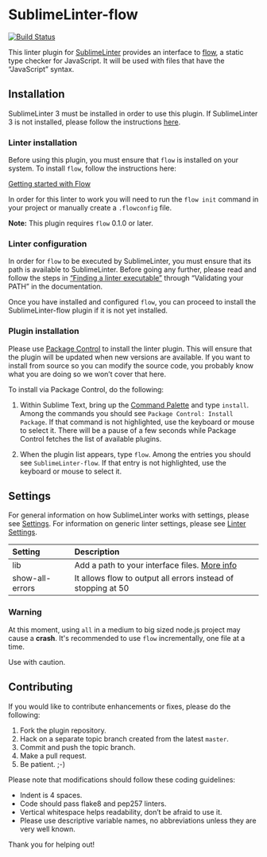 SublimeLinter-flow
================================

[![Build Status](https://travis-ci.org/SublimeLinter/SublimeLinter-flow.svg?branch=master)](https://travis-ci.org/SublimeLinter/SublimeLinter-flow)

This linter plugin for [SublimeLinter][docs] provides an interface to [flow](http://flowtype.org/), a static type checker for JavaScript. It will be used with files that have the “JavaScript” syntax.

## Installation
SublimeLinter 3 must be installed in order to use this plugin. If SublimeLinter 3 is not installed, please follow the instructions [here][installation].

### Linter installation
Before using this plugin, you must ensure that `flow` is installed on your system. To install `flow`, follow the instructions here:

[Getting started with Flow](http://flowtype.org/docs/getting-started.html#installing-flow)

In order for this linter to work you will need to run the `flow init` command in your project or manually create a `.flowconfig` file.

**Note:** This plugin requires `flow` 0.1.0 or later.

### Linter configuration
In order for `flow` to be executed by SublimeLinter, you must ensure that its path is available to SublimeLinter. Before going any further, please read and follow the steps in [“Finding a linter executable”](http://sublimelinter.readthedocs.org/en/latest/troubleshooting.html#finding-a-linter-executable) through “Validating your PATH” in the documentation.

Once you have installed and configured `flow`, you can proceed to install the SublimeLinter-flow plugin if it is not yet installed.



### Plugin installation
Please use [Package Control][pc] to install the linter plugin. This will ensure that the plugin will be updated when new versions are available. If you want to install from source so you can modify the source code, you probably know what you are doing so we won’t cover that here.

To install via Package Control, do the following:

1. Within Sublime Text, bring up the [Command Palette][cmd] and type `install`. Among the commands you should see `Package Control: Install Package`. If that command is not highlighted, use the keyboard or mouse to select it. There will be a pause of a few seconds while Package Control fetches the list of available plugins.

1. When the plugin list appears, type `flow`. Among the entries you should see `SublimeLinter-flow`. If that entry is not highlighted, use the keyboard or mouse to select it.

## Settings
For general information on how SublimeLinter works with settings, please see [Settings][settings]. For information on generic linter settings, please see [Linter Settings][linter-settings].

|Setting|Description|
|:------|:----------|
|lib|Add a path to your interface files. [More info](http://flowtype.org/docs/third-party.html#interface-files)|
|show-all-errors|It allows flow to output all errors instead of stopping at 50|

### Warning

At this moment, using `all` in a medium to big sized node.js project may cause a **crash**.  It's recommended to use `flow` incrementally,  one file at a time.

Use with caution.

## Contributing
If you would like to contribute enhancements or fixes, please do the following:

1. Fork the plugin repository.
1. Hack on a separate topic branch created from the latest `master`.
1. Commit and push the topic branch.
1. Make a pull request.
1. Be patient.  ;-)

Please note that modifications should follow these coding guidelines:

- Indent is 4 spaces.
- Code should pass flake8 and pep257 linters.
- Vertical whitespace helps readability, don’t be afraid to use it.
- Please use descriptive variable names, no abbreviations unless they are very well known.

Thank you for helping out!

[docs]: http://sublimelinter.readthedocs.org
[installation]: http://sublimelinter.readthedocs.org/en/latest/installation.html
[locating-executables]: http://sublimelinter.readthedocs.org/en/latest/usage.html#how-linter-executables-are-located
[pc]: https://sublime.wbond.net/installation
[cmd]: http://docs.sublimetext.info/en/sublime-text-3/extensibility/command_palette.html
[settings]: http://sublimelinter.readthedocs.org/en/latest/settings.html
[linter-settings]: http://sublimelinter.readthedocs.org/en/latest/linter_settings.html
[inline-settings]: http://sublimelinter.readthedocs.org/en/latest/settings.html#inline-settings
